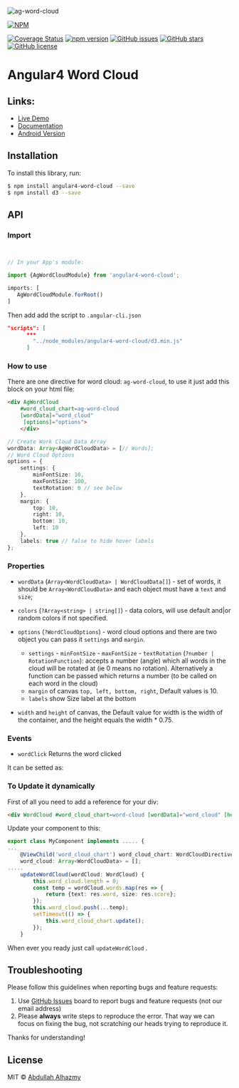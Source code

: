 ![ag-word-cloud](https://user-images.githubusercontent.com/4659608/30762233-d4a36136-9fe9-11e7-8788-831558cae077.png)

[![NPM](https://nodei.co/npm/angular4-word-cloud.png?compact=true)](https://nodei.co/npm/angular4-word-cloud/)


[![Coverage Status](https://coveralls.io/repos/github/alhazmy13/Angular4-word-cloud/badge.svg?branch=master)](https://coveralls.io/github/alhazmy13/Angular4-word-cloud?branch=master)
[![npm version](https://badge.fury.io/js/angular4-word-cloud.svg)](http://badge.fury.io/js/angular4-word-cloud)
[![GitHub issues](https://img.shields.io/github/issues/alhazmy13/angular4-word-cloud.svg)](https://github.com/mattlewis92/angular-calendar/issues)
[![GitHub stars](https://img.shields.io/github/stars/alhazmy13/angular4-word-cloud.svg)](https://github.com/alhazmy13/angular4-word-cloud/stargazers)
[![GitHub license](https://img.shields.io/badge/license-MIT-blue.svg)](https://raw.githubusercontent.com/alhazmy13/angular4-word-cloud/master/LICENSE)


# Angular4 Word Cloud
## Links:

+ [Live Demo](https://embed.plnkr.co/hSoU4QbvVmKCdnG9Tw1h/)
+ [Documentation](https://alhazmy13.github.io/Angular4-word-cloud/index.html)
+ [Android Version](https://github.com/alhazmy13/AndroidWordCloud)


## Installation

To install this library, run:

```bash
$ npm install angular4-word-cloud --save
$ npm install d3 --save
```

## API

### Import
```typescript


// In your App's module:

import {AgWordCloudModule} from 'angular4-word-cloud';

imports: [
   AgWordCloudModule.forRoot()
]
```

Then add add the script to `.angular-cli.json`


```json
"scripts": [
      ***
        "../node_modules/angular4-word-cloud/d3.min.js"
      ]
```

### How to use
There are one directive for word cloud: `ag-word-cloud`, to use it just add this block on your html file:

```html
<div AgWordCloud 
	#word_cloud_chart=ag-word-cloud 
	[wordData]="word_cloud"
	 [options]="options">
	</div>
```


```.ts
// Create Work Cloud Data Array
wordData: Array<AgWordCloudData> = [// Words];
// Word Cloud Options
options = {
	settings: {
		minFontSize: 10,
		maxFontSize: 100,
		textRotation: 0 // see below
	},
	margin: {
		top: 10,
		right: 10,
		bottom: 10,
		left: 10
	},
	labels: true // false to hide hover labels
};
```

### Properties


- `wordData` (`Array<WordCloudData> | WordCloudData[]`) -  set of words, it should be `Array<WordCloudData>` and each object must have a `text` and `size`;
- `colors` (`?Array<string> | string[]`) - data colors, will use default and|or random colors if not specified.
- `options` (`?WordCloudOptions`) - word cloud options and there are two object you can pass it `settings` and `margin`.
    * `settings`
			- `minFontSize`
			- `maxFontSize`
			- `textRotation` (`?number | RotationFunction`):
				accepts a number (angle) which all words in the cloud will be rotated at (ie 0 means no rotation). Alternatively a function can be passed which returns a number (to be called on each word in the cloud)
    * `margin` of canvas `top, left, bottom, right`, Default values is 10.
    * `labels` show Size label at the bottom

- `width` and `height` of canvas, the Default value for width is the width of the container, and the height equals the width * 0.75.

### Events

 - `wordClick` Returns the word clicked

 It can be setted as:

 <div AgWordCloud
   [wordData]="wordData"
   [options]="options"
   (wordClick)="onWordCloudClick($event)" >
 </div>

### To Update it dynamically 
First of all you need to add a reference for your div:

```html
<div WordCloud #word_cloud_chart=word-cloud [wordData]="word_cloud" [height]="300"></div>
```

Update your component to this:

```.ts
export class MyComponent implements ..... {
...
	@ViewChild('word_cloud_chart') word_cloud_chart: WordCloudDirective;
	word_cloud: Array<WordCloudData> = [];
.....
	updateWordCloud(wordCloud: WordCloud) {
		this.word_cloud.length = 0;
		const temp = wordCloud.words.map(res => {
			return {text: res.word, size: res.score};
		});
    	this.word_cloud.push(...temp);
		setTimeout(() => {
			this.word_cloud_chart.update();
		});
	}
```

When ever you ready just call `updateWordCloud` .
## Troubleshooting

Please follow this guidelines when reporting bugs and feature requests:

1. Use [GitHub Issues](https://github.com/alhazmy13/Angular4-word-cloud/issues) board to report bugs and feature requests (not our email address)
2. Please **always** write steps to reproduce the error. That way we can focus on fixing the bug, not scratching our heads trying to reproduce it.

Thanks for understanding!

## License

MIT © [Abdullah Alhazmy](mailto:me@alhazmy13.net)
